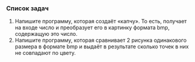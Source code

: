 ### Список задач
1. Напишите программу, которая создаёт «капчу». 
То есть, получает на входе число и преобразует его в картинку формата bmp, содержащую это число.
2. Напишите программу, которая сравнивает 2 рисунка одинакового размера в формате bmp и 
выдаёт в результате сколько точек в них не совпадают по цвету.
